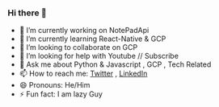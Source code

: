 ### Hi there 👋


- 🔭 I’m currently working on NotePadApi
- 🌱 I’m currently learning React-Native & GCP
- 👯 I’m looking to collaborate on GCP
- 🤔 I’m looking for help with Youtube // Subscribe
- 💬 Ask me about Python & Javascript , GCP , Tech Related
- 📫 How to reach me: [Twitter](https://twitter.com/Spantheslayer) , [LinkedIn](https://www.linkedin.com/in/supriyo-sarkar-933ba8190/)
- 😄 Pronouns: He/Him
- ⚡ Fun fact: I am lazy Guy 

